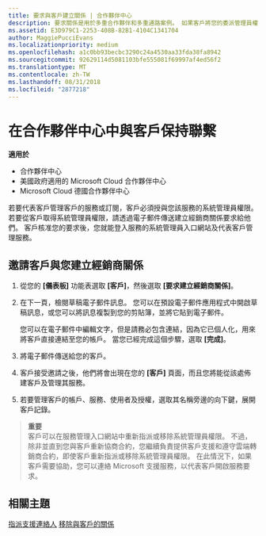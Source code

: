 ```yaml
---
title: 要求與客戶建立關係 | 合作夥伴中心
description: 要求關係是用於多重合作夥伴和多重通路案例。 如果客戶將您的委派管理員權限移除，而您必須還原那些權限以提供佈建或支援時，這也會很有用。
ms.assetid: E3D979C1-2253-408B-82B1-4104C1341704
author: MaggiePucciEvans
ms.localizationpriority: medium
ms.openlocfilehash: a1c0bb93becbc3290c24a4530aa33fda38fa8942
ms.sourcegitcommit: 92629114d5081103bfe555081f69997af4ed56f2
ms.translationtype: MT
ms.contentlocale: zh-TW
ms.lasthandoff: 08/31/2018
ms.locfileid: "2877218"
---
```

# <a name="connect-with-customers-in-partner-center"></a>在合作夥伴中心中與客戶保持聯繫

**適用於**

-  合作夥伴中心
-  美國政府適用的 Microsoft Cloud 合作夥伴中心
-  Microsoft Cloud 德國合作夥伴中心

若要代表客戶管理客戶的服務或訂閱，客戶必須授與您該服務的系統管理員權限。 若要從客戶取得系統管理員權限，請透過電子郵件傳送建立經銷商關係要求給他們。 客戶核准您的要求後，您就能登入服務的系統管理員入口網站及代表客戶管理服務。 

## <a name="invite-a-customer-to-establish-a-reseller-relationship-with-you"></a>邀請客戶與您建立經銷商關係

1.  從您的 **\[儀表板\]** 功能表選取 **\[客戶\]**，然後選取 **\[要求建立經銷商關係\]**。

2.  在下一頁，檢閱草稿電子郵件訊息。 您可以在預設電子郵件應用程式中開啟草稿訊息，或您可以將訊息複製到您的剪貼簿，並將它貼到電子郵件。 

    您可以在電子郵件中編輯文字，但是請務必包含連結，因為它已個人化，用來將客戶直接連結至您的帳戶。 當您已經完成這個步驟，選取 **\[完成\]**。

3.  將電子郵件傳送給您的客戶。

4.  客戶接受邀請之後，他們將會出現在您的 **\[客戶\]** 頁面，而且您將能從該處佈建客戶及管理其服務。

 
5.  若要管理客戶的帳戶、服務、使用者及授權，選取其名稱旁邊的向下鍵，展開客戶記錄。


>**重要**<br>
客戶可以在服務管理入口網站中重新指派或移除系統管理員權限。 不過，除非並直到您與客戶重新協商合約，您繼續負責提供客戶支援和遵守雲端轉銷商合約，即使客戶重新指派或移除系統管理員權限。 在此情況下，如果客戶需要協助，您可以連絡 Microsoft 支援服務，以代表客戶開啟服務要求。

## <a name="related-topics"></a>相關主題

[指派支援連絡人](assign-support-contacts.md)
[移除與客戶的關係](remove-a-relationship.md)